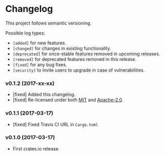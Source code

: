 # Changelog

This project follows semantic versioning.

Possible log types:

* `[added]` for new features.
* `[changed]` for changes in existing functionality.
* `[deprecated]` for once-stable features removed in upcoming releases.
* `[removed]` for deprecated features removed in this release.
* `[fixed]` for any bug fixes.
* `[security]` to invite users to upgrade in case of vulnerabilities.

### v0.1.2 (2017-xx-xx)

* [fixed] Added this changelog.
* [fixed] Re-licensed under both [MIT](LICENSE-MIT) and [Apache-2.0](LICENSE-APACHE). 

### v0.1.1 (2017-03-17)

* [fixed] Fixed Travis CI URL in `Cargo.toml`

### v0.1.0 (2017-03-17)

* First crates.io release
